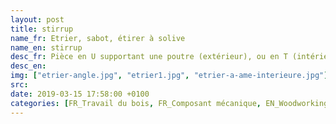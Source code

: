 ```yaml
---
layout: post
title: stirrup
name_fr: Etrier, sabot, étirer à solive
name_en: stirrup
desc_fr: Pièce en U supportant une poutre (extérieur), ou en T (intérieur). 
desc_en: 
img: ["etrier-angle.jpg", "etrier1.jpg", "etrier-a-ame-interieure.jpg"]
src: 
date: 2019-03-15 17:58:00 +0100
categories: [FR_Travail du bois, FR_Composant mécanique, EN_Woodworking, EN_Mechanical part]
---
```


